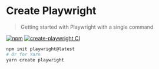 # Create Playwright

> Getting started with Playwright with a single command

[![npm](https://img.shields.io/npm/v/create-playwright)](https://www.npmjs.com/package/create-playwright)
[![create-playwright CI](https://github.com/microsoft/create-playwright/actions/workflows/ci.yml/badge.svg)](https://github.com/microsoft/create-playwright/actions/workflows/ci.yml)

```bash
npm init playwright@latest
# Or for Yarn
yarn create playwright
```
